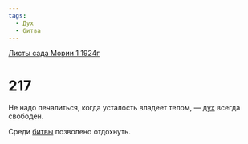 ```yaml
---
tags:
  - Дух
  - битва
---
```


[Листы сада Мории 1 1924г](/agni/1924)

# 217
Не надо печалиться, когда усталость владеет телом, — [дух](/tag/#Дух) всегда свободен.   

Среди [битвы](/tag/#битва) позволено отдохнуть.   

